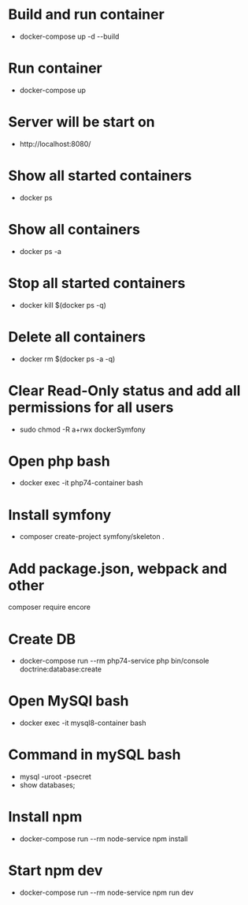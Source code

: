 # Build and run container
- docker-compose up -d --build
# Run container
- docker-compose up
# Server will be start on
- http://localhost:8080/


# Show all started containers 
- docker ps
# Show all containers
- docker ps -a
# Stop all started containers
- docker kill $(docker ps -q)
# Delete all containers
- docker rm $(docker ps -a -q)
# Clear Read-Only status and add all permissions for all users
- sudo chmod -R a+rwx dockerSymfony

# Open php bash
- docker exec -it php74-container bash
# Install symfony 
- composer create-project symfony/skeleton .
# Add package.json, webpack and other
composer require encore

# Create DB
- docker-compose run --rm php74-service php bin/console doctrine:database:create
# Open MySQl bash
- docker exec -it mysql8-container bash
# Command in mySQL bash
- mysql -uroot -psecret
- show databases;

# Install npm
- docker-compose run --rm node-service npm install
# Start npm dev
- docker-compose run --rm node-service npm run dev
